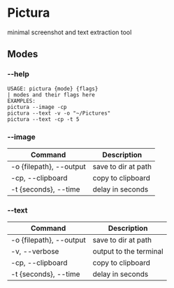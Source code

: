 # Pictura
minimal screenshot and text extraction tool
## Modes
### --help
```
USAGE: pictura {mode} {flags}
| modes and their flags here
EXAMPLES:
pictura --image -cp
pictura --text -v -o "~/Pictures"
pictura --text -cp -t 5
```
### --image
| Command                   | Description            |
| ------------------------- | ---------------------- |
| -o  {filepath}, --output | save to dir at path    |
| -cp, --clipboard          | copy to clipboard      |
| -t {seconds}, --time      | delay in seconds       |
### --text
| Command                   | Description            |
| ------------------------- | ---------------------- |
| -o  {filepath}, --output  | save to dir at path    |
| -v, --verbose             | output to the terminal |
| -cp, --clipboard          | copy to clipboard      |
| -t {seconds}, --time      | delay in seconds       | 